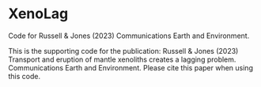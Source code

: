 # XenoLag
Code for Russell &amp; Jones (2023) Communications Earth and Environment. 

This is the supporting code for the publication:
Russell & Jones (2023) Transport and eruption of mantle xenoliths creates a lagging problem. Communications Earth and Environment. 
Please cite this paper when using this code.
